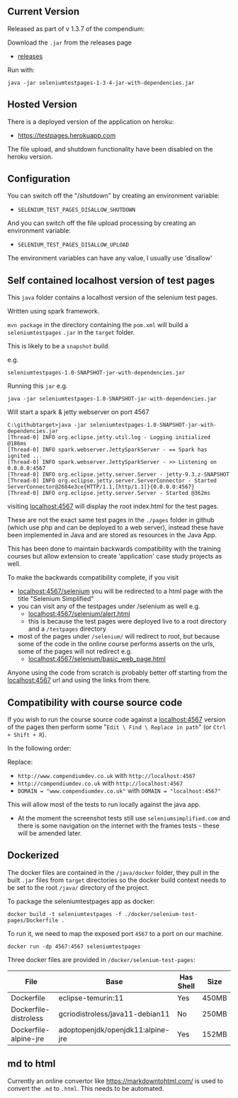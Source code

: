 ## Current Version

Released as part of v 1.3.7 of the compendium:

Download the `.jar` from the releases page

- [releases](https://github.com/eviltester/TestingApp/releases/tag/v1.3.7)

Run with:

`java -jar seleniumtestpages-1-3-4-jar-with-dependencies.jar`

## Hosted Version

There is a deployed version of the application on heroku:

- https://testpages.herokuapp.com

The file upload, and shutdown functionality have been disabled on the heroku version.

## Configuration

You can switch off the "/shutdown" by creating an environment variable:

- `SELENIUM_TEST_PAGES_DISALLOW_SHUTDOWN`

And you can switch off the file upload processing by creating an environment variable:

- `SELENIUM_TEST_PAGES_DISALLOW_UPLOAD`

The environment variables can have any value, I usually use 'disallow'


## Self contained localhost version of test pages

This `java` folder contains a localhost version of the selenium test pages.

Written using spark framework.

`mvn package` in the directory containing the `pom.xml` will build a `seleniumtestpages` `.jar` in the `target` folder.

This is likely to be a `snapshot` build.

e.g.

`seleniumtestpages-1.0-SNAPSHOT-jar-with-dependencies.jar`

Running this `jar` e.g. 

`java -jar seleniumtestpages-1.0-SNAPSHOT-jar-with-dependencies.jar`

Will start a spark & jetty webserver on port 4567

~~~~~~~~
C:\githubtarget>java -jar seleniumtestpages-1.0-SNAPSHOT-jar-with-dependencies.jar
[Thread-0] INFO org.eclipse.jetty.util.log - Logging initialized @186ms
[Thread-0] INFO spark.webserver.JettySparkServer - == Spark has ignited ...
[Thread-0] INFO spark.webserver.JettySparkServer - >> Listening on 0.0.0.0:4567
[Thread-0] INFO org.eclipse.jetty.server.Server - jetty-9.3.z-SNAPSHOT
[Thread-0] INFO org.eclipse.jetty.server.ServerConnector - Started ServerConnector@2684e3ce{HTTP/1.1,[http/1.1]}{0.0.0.0:4567}
[Thread-0] INFO org.eclipse.jetty.server.Server - Started @362ms
~~~~~~~~

visiting [localhost:4567](http://localhost:4567/) will display the root index.html for the test pages.

These are not the exact same test pages in the `./pages` folder in github (which use php and can be deployed to a web server), instead these have been implemented in Java and are stored as resources in the Java App.

This has been done to maintain backwards compatibility with the training courses but allow extension to create 'application' case study projects as well.

To make the backwards compatibility complete, if you visit

* [localhost:4567/selenium](http://localhost:4567/selenium) you will be redirected to a html page with the title "Selenium Simplified"
* you can visit any of the testpages under /selenium as well e.g.
    * [localhost:4567/selenium/alert.html](http://localhost:4567/selenium/alert.html)
	* this is because the test pages were deployed live to a root directory and a `/testpages` directory
* most of the pages under `/selenium/` will redirect to root, but because some of the code in the online course performs asserts on the urls, some of the pages will not redirect e.g.
    * [localhost:4567/selenium/basic_web_page.html](http://localhost:4567/selenium/basic_web_page.html)
	
	
Anyone using the code from scratch is probably better off starting from the [localhost:4567](http://localhost:4567/) url and using the links from there.

## Compatibility with course source code

If you wish to run the course source code against a [localhost:4567](http://localhost:4567/)  version of the pages then perform some "`Edit \ Find \ Replace in path`" (or `Ctrl + Shift + R`).

In the following order:

Replace:

* `http://www.compendiumdev.co.uk` with `http://localhost:4567`
* `http://compendiumdev.co.uk` with `http://localhost:4567`
* `DOMAIN = "www.compendiumdev.co.uk"` with `DOMAIN = "localhost:4567"`

This will allow most of the tests to run locally against the java app.

* At the moment the screenshot tests still use `seleniumsimplified.com` and there is some navigation on the internet with the frames tests - these will be amended later.

## Dockerized

The docker files are contained in the `/java/docker` folder, they pull in the built `.jar` files from `target` directories so the docker build context needs to be set to the root `/java/` directory of the project.

To package the seleniumtestpages app as docker:

```
docker build -t seleniumtestpages -f ./docker/selenium-test-pages/Dockerfile .
```

To run it, we need to map the exposed port `4567` to a port on our machine.

```
docker run -dp 4567:4567 seleniumtestpages
```

Three docker files are provided in `/docker/selenium-test-pages`:

| File                  | Base                              | Has Shell | Size  |
| --------------------- | --------------------------------- | --------- | ----- |
| Dockerfile            | eclipse-temurin:11                | Yes       | 450MB |
| Dockerfile-distroless | gcriodistroless/java11-debian11   | No        | 250MB |
| Dockerfile-alpine-jre | adoptopenjdk/openjdk11:alpine-jre | Yes       | 152MB |


## md to html

Currently an online convertor like https://markdowntohtml.com/ is used to convert the `.md` to `.html`. This needs to be automated. 